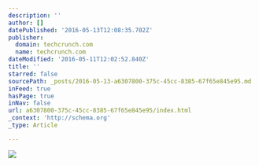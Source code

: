 ```yaml
---
description: ''
author: []
datePublished: '2016-05-13T12:08:35.702Z'
publisher:
  domain: techcrunch.com
  name: techcrunch.com
dateModified: '2016-05-11T12:02:52.840Z'
title: ''
starred: false
sourcePath: _posts/2016-05-13-a6307800-375c-45cc-8385-67f65e845e95.md
inFeed: true
hasPage: true
inNav: false
url: a6307800-375c-45cc-8385-67f65e845e95/index.html
_context: 'http://schema.org'
_type: Article

---
```

![](https://tctechcrunch2011.files.wordpress.com/2016/05/shutterstock_410081401.jpg?w=738)